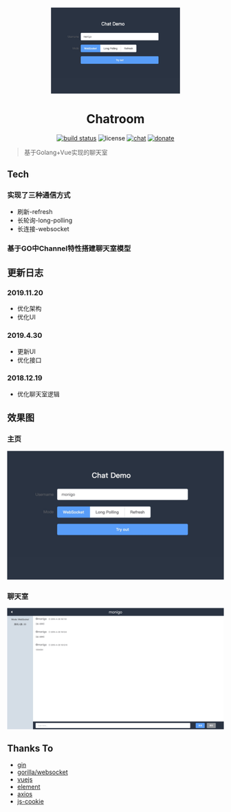 <p align="center">
    <img src="doc/image/index.jpg" alt="logo" width=300 height=200 />
</p>
<h1 align=center>Chatroom</h1>

<p align=center>
<a href="https://travis-ci.org/vouv/chat-room" ><img src="https://travis-ci.org/vouv/chat-room.svg?branch=master" alt="build status" /></a>
<img src="https://img.shields.io/packagist/l/doctrine/orm.svg" alt="license" />
<a href="https://gitter.im/monigo-dev/project-chat-room"><img alt="chat" src="https://img.shields.io/gitter/room/nwjs/nw.js.svg" /></a>
<a href="https://github.com/vouv/donate"><img alt="donate" src="https://img.shields.io/badge/%24-donate-ff69b4.svg"></a>
</p>

> 基于Golang+Vue实现的聊天室

## Tech

### 实现了三种通信方式

- 刷新-refresh
- 长轮询-long-polling
- 长连接-websocket

### 基于GO中Channel特性搭建聊天室模型

## 更新日志

### 2019.11.20

- 优化架构
- 优化UI

### 2019.4.30

- 更新UI
- 优化接口

### 2018.12.19

- 优化聊天室逻辑

## 效果图

### 主页

![首页](./doc/image/index.jpg)

### 聊天室

![聊天室](./doc/image/room.jpg)

## Thanks To

- [gin](https://github.com/gin-gonic/gin)
- [gorilla/websocket](https://github.com/gorilla/websocket)
- [vuejs](https://github.com/vuejs/vue)
- [element](https://github.com/ElemeFE/element)
- [axios](https://github.com/axios/axios)
- [js-cookie](https://github.com/js-cookie/js-cookie)
